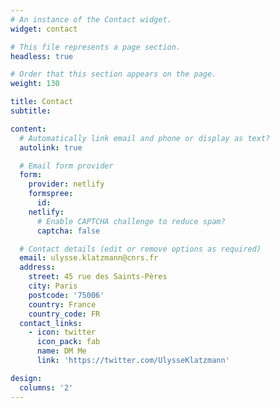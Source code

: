 ```yaml
---
# An instance of the Contact widget.
widget: contact

# This file represents a page section.
headless: true

# Order that this section appears on the page.
weight: 130

title: Contact
subtitle:

content:
  # Automatically link email and phone or display as text?
  autolink: true

  # Email form provider
  form:
    provider: netlify
    formspree:
      id:
    netlify:
      # Enable CAPTCHA challenge to reduce spam?
      captcha: false

  # Contact details (edit or remove options as required)
  email: ulysse.klatzmann@cnrs.fr
  address:
    street: 45 rue des Saints-Pères 
    city: Paris
    postcode: '75006'
    country: France 
    country_code: FR
  contact_links:
    - icon: twitter
      icon_pack: fab
      name: DM Me
      link: 'https://twitter.com/UlysseKlatzmann'

design:
  columns: '2'
---
```

